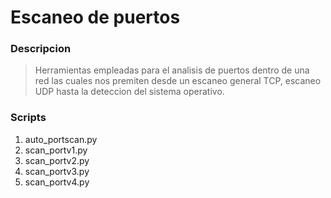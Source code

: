 # Escaneo de puertos

### Descripcion
> Herramientas empleadas para el analisis de puertos dentro de una red las cuales nos premiten desde un escaneo general TCP, escaneo UDP hasta la deteccion del sistema operativo.


### Scripts

1. auto_portscan.py
2. scan_portv1.py
3. scan_portv2.py
4. scan_portv3.py
5. scan_portv4.py

